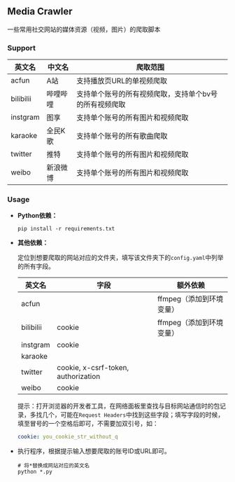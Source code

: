 ## Media Crawler

一些常用社交网站的媒体资源（视频，图片）的爬取脚本

### Support

| 英文名    | 中文名   | 爬取范围                                               |
| --------- | -------- | ------------------------------------------------------ |
| acfun     | A站      | 支持播放页URL的单视频爬取                              |
| bilibilii | 哔哩哔哩 | 支持单个账号的所有视频爬取，支持单个bv号的所有视频爬取 |
| instgram  | 图享     | 支持单个账号的所有图片和视频爬取                       |
| karaoke   | 全民K歌  | 支持单个账号的所有歌曲爬取                             |
| twitter   | 推特     | 支持单个账号的所有图片和视频爬取                       |
| weibo     | 新浪微博 | 支持单个账号的所有图片和视频爬取                       |

### Usage

- **Python依赖：**
  
  ```shell
  pip install -r requirements.txt
  ```
  
- **其他依赖：**

  定位到想要爬取的网站对应的文件夹，填写该文件夹下的`config.yaml`中列举的所有字段。

  | 英文名    | 字段                                | 额外依赖                 |
  | --------- | ----------------------------------- | ------------------------ |
  | acfun     |                                     | ffmpeg（添加到环境变量） |
  | bilibilii | cookie                              | ffmpeg（添加到环境变量） |
  | instgram  | cookie                              |                          |
  | karaoke   |                                     |                          |
  | twitter   | cookie, x-csrf-token, authorization |                          |
  | weibo     | cookie                              |                          |

  提示：打开浏览器的开发者工具，在网络面板里查找与目标网站通信时的包记录，多找几个，可能在`Request Headers`中找到这些字段；填写字段的时候，填至冒号的一个空格后即可，不需要加双引号，如：

  ```yaml
  cookie: you_cookie_str_without_q
  ```

- 执行程序，根据提示输入想要爬取的账号ID或URL即可。

  ```shell
  # 将*替换成网站对应的英文名
  python *.py
  ```


